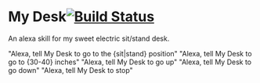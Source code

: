 # My Desk[![Build Status](https://travis-ci.org/PeterMitrano/my_desk.svg?branch=master)](https://travis-ci.org/PeterMitrano/my_desk)

An alexa skill for my sweet electric sit/stand desk.

"Alexa, tell My Desk to go to the {sit|stand} position"
"Alexa, tell My Desk to go to {30-40} inches"
"Alexa, tell My Desk to go up"
"Alexa, tell My Desk to go down"
"Alexa, tell My Desk to stop"

